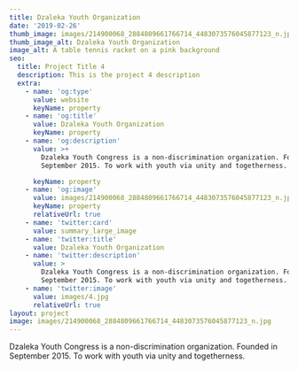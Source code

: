 ```yaml
---
title: Dzaleka Youth Organization
date: '2019-02-26'
thumb_image: images/214900068_2884809661766714_4483073576045877123_n.jpg
thumb_image_alt: Dzaleka Youth Organization
image_alt: A table tennis racket on a pink background
seo:
  title: Project Title 4
  description: This is the project 4 description
  extra:
    - name: 'og:type'
      value: website
      keyName: property
    - name: 'og:title'
      value: Dzaleka Youth Organization
      keyName: property
    - name: 'og:description'
      value: >+
        Dzaleka Youth Congress is a non-discrimination organization. Founded in
        September 2015. To work with youth via unity and togetherness.

      keyName: property
    - name: 'og:image'
      value: images/214900068_2884809661766714_4483073576045877123_n.jpg
      keyName: property
      relativeUrl: true
    - name: 'twitter:card'
      value: summary_large_image
    - name: 'twitter:title'
      value: Dzaleka Youth Organization
    - name: 'twitter:description'
      value: >
        Dzaleka Youth Congress is a non-discrimination organization. Founded in
        September 2015. To work with youth via unity and togetherness.
    - name: 'twitter:image'
      value: images/4.jpg
      relativeUrl: true
layout: project
image: images/214900068_2884809661766714_4483073576045877123_n.jpg
---
```

Dzaleka Youth Congress is a non-discrimination organization. Founded in September 2015. To work with youth via unity and togetherness.




